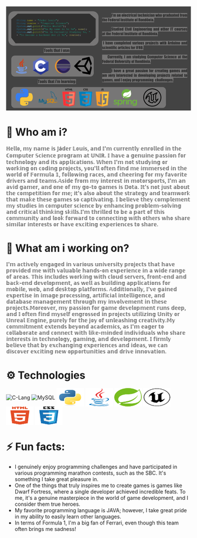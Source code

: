 ![texto alternativo](read.me.png)

# 🤔 Who am i?
ℍ𝕖𝕝𝕝𝕠, 𝕞𝕪 𝕟𝕒𝕞𝕖 𝕚𝕤 𝕁á𝕕𝕖𝕣 𝕃𝕠𝕦𝕚𝕤, 𝕒𝕟𝕕 𝕀'𝕞 𝕔𝕦𝕣𝕣𝕖𝕟𝕥𝕝𝕪 𝕖𝕟𝕣𝕠𝕝𝕝𝕖𝕕 𝕚𝕟 𝕥𝕙𝕖 ℂ𝕠𝕞𝕡𝕦𝕥𝕖𝕣 𝕊𝕔𝕚𝕖𝕟𝕔𝕖 𝕡𝕣𝕠𝕘𝕣𝕒𝕞 𝕒𝕥 𝕌ℕ𝕀ℝ. 𝕀 𝕙𝕒𝕧𝕖 𝕒 𝕘𝕖𝕟𝕦𝕚𝕟𝕖 𝕡𝕒𝕤𝕤𝕚𝕠𝕟 𝕗𝕠𝕣 𝕥𝕖𝕔𝕙𝕟𝕠𝕝𝕠𝕘𝕪 𝕒𝕟𝕕 𝕚𝕥𝕤 𝕒𝕡𝕡𝕝𝕚𝕔𝕒𝕥𝕚𝕠𝕟𝕤. 𝕎𝕙𝕖𝕟 𝕀'𝕞 𝕟𝕠𝕥 𝕤𝕥𝕦𝕕𝕪𝕚𝕟𝕘 𝕠𝕣 𝕨𝕠𝕣𝕜𝕚𝕟𝕘 𝕠𝕟 𝕔𝕠𝕕𝕚𝕟𝕘 𝕡𝕣𝕠𝕛𝕖𝕔𝕥𝕤, 𝕪𝕠𝕦'𝕝𝕝 𝕠𝕗𝕥𝕖𝕟 𝕗𝕚𝕟𝕕 𝕞𝕖 𝕚𝕞𝕞𝕖𝕣𝕤𝕖𝕕 𝕚𝕟 𝕥𝕙𝕖 𝕨𝕠𝕣𝕝𝕕 𝕠𝕗 𝔽𝕠𝕣𝕞𝕦𝕝𝕒 𝟙, 𝕗𝕠𝕝𝕝𝕠𝕨𝕚𝕟𝕘 𝕣𝕒𝕔𝕖𝕤, 𝕒𝕟𝕕 𝕔𝕙𝕖𝕖𝕣𝕚𝕟𝕘 𝕗𝕠𝕣 𝕞𝕪 𝕗𝕒𝕧𝕠𝕣𝕚𝕥𝕖 𝕕𝕣𝕚𝕧𝕖𝕣𝕤 𝕒𝕟𝕕 𝕥𝕖𝕒𝕞𝕤.𝔸𝕤𝕚𝕕𝕖 𝕗𝕣𝕠𝕞 𝕞𝕪 𝕚𝕟𝕥𝕖𝕣𝕖𝕤𝕥 𝕚𝕟 𝕞𝕠𝕥𝕠𝕣𝕤𝕡𝕠𝕣𝕥𝕤, 𝕀'𝕞 𝕒𝕟 𝕒𝕧𝕚𝕕 𝕘𝕒𝕞𝕖𝕣, 𝕒𝕟𝕕 𝕠𝕟𝕖 𝕠𝕗 𝕞𝕪 𝕘𝕠-𝕥𝕠 𝕘𝕒𝕞𝕖𝕤 𝕚𝕤 𝔻𝕠𝕥𝕒. 𝕀𝕥'𝕤 𝕟𝕠𝕥 𝕛𝕦𝕤𝕥 𝕒𝕓𝕠𝕦𝕥 𝕥𝕙𝕖 𝕔𝕠𝕞𝕡𝕖𝕥𝕚𝕥𝕚𝕠𝕟 𝕗𝕠𝕣 𝕞𝕖; 𝕚𝕥'𝕤 𝕒𝕝𝕤𝕠 𝕒𝕓𝕠𝕦𝕥 𝕥𝕙𝕖 𝕤𝕥𝕣𝕒𝕥𝕖𝕘𝕪 𝕒𝕟𝕕 𝕥𝕖𝕒𝕞𝕨𝕠𝕣𝕜 𝕥𝕙𝕒𝕥 𝕞𝕒𝕜𝕖 𝕥𝕙𝕖𝕤𝕖 𝕘𝕒𝕞𝕖𝕤 𝕤𝕠 𝕔𝕒𝕡𝕥𝕚𝕧𝕒𝕥𝕚𝕟𝕘. 𝕀 𝕓𝕖𝕝𝕚𝕖𝕧𝕖 𝕥𝕙𝕖𝕪 𝕔𝕠𝕞𝕡𝕝𝕖𝕞𝕖𝕟𝕥 𝕞𝕪 𝕤𝕥𝕦𝕕𝕚𝕖𝕤 𝕚𝕟 𝕔𝕠𝕞𝕡𝕦𝕥𝕖𝕣 𝕤𝕔𝕚𝕖𝕟𝕔𝕖 𝕓𝕪 𝕖𝕟𝕙𝕒𝕟𝕔𝕚𝕟𝕘 𝕡𝕣𝕠𝕓𝕝𝕖𝕞-𝕤𝕠𝕝𝕧𝕚𝕟𝕘 𝕒𝕟𝕕 𝕔𝕣𝕚𝕥𝕚𝕔𝕒𝕝 𝕥𝕙𝕚𝕟𝕜𝕚𝕟𝕘 𝕤𝕜𝕚𝕝𝕝𝕤.𝕀'𝕞 𝕥𝕙𝕣𝕚𝕝𝕝𝕖𝕕 𝕥𝕠 𝕓𝕖 𝕒 𝕡𝕒𝕣𝕥 𝕠𝕗 𝕥𝕙𝕚𝕤 𝕔𝕠𝕞𝕞𝕦𝕟𝕚𝕥𝕪 𝕒𝕟𝕕 𝕝𝕠𝕠𝕜 𝕗𝕠𝕣𝕨𝕒𝕣𝕕 𝕥𝕠 𝕔𝕠𝕟𝕟𝕖𝕔𝕥𝕚𝕟𝕘 𝕨𝕚𝕥𝕙 𝕠𝕥𝕙𝕖𝕣𝕤 𝕨𝕙𝕠 𝕤𝕙𝕒𝕣𝕖 𝕤𝕚𝕞𝕚𝕝𝕒𝕣 𝕚𝕟𝕥𝕖𝕣𝕖𝕤𝕥𝕤 𝕠𝕣 𝕙𝕒𝕧𝕖 𝕖𝕩𝕔𝕚𝕥𝕚𝕟𝕘 𝕖𝕩𝕡𝕖𝕣𝕚𝕖𝕟𝕔𝕖𝕤 𝕥𝕠 𝕤𝕙𝕒𝕣𝕖.
# 🔭 What am i working on?
 𝕀'𝕞 𝕒𝕔𝕥𝕚𝕧𝕖𝕝𝕪 𝕖𝕟𝕘𝕒𝕘𝕖𝕕 𝕚𝕟 𝕧𝕒𝕣𝕚𝕠𝕦𝕤 𝕦𝕟𝕚𝕧𝕖𝕣𝕤𝕚𝕥𝕪 𝕡𝕣𝕠𝕛𝕖𝕔𝕥𝕤 𝕥𝕙𝕒𝕥 𝕙𝕒𝕧𝕖 𝕡𝕣𝕠𝕧𝕚𝕕𝕖𝕕 𝕞𝕖 𝕨𝕚𝕥𝕙 𝕧𝕒𝕝𝕦𝕒𝕓𝕝𝕖 𝕙𝕒𝕟𝕕𝕤-𝕠𝕟 𝕖𝕩𝕡𝕖𝕣𝕚𝕖𝕟𝕔𝕖 𝕚𝕟 𝕒 𝕨𝕚𝕕𝕖 𝕣𝕒𝕟𝕘𝕖 𝕠𝕗 𝕒𝕣𝕖𝕒𝕤. 𝕋𝕙𝕚𝕤 𝕚𝕟𝕔𝕝𝕦𝕕𝕖𝕤 𝕨𝕠𝕣𝕜𝕚𝕟𝕘 𝕨𝕚𝕥𝕙 𝕔𝕝𝕠𝕦𝕕 𝕤𝕖𝕣𝕧𝕖𝕣𝕤, 𝕗𝕣𝕠𝕟𝕥-𝕖𝕟𝕕 𝕒𝕟𝕕 𝕓𝕒𝕔𝕜-𝕖𝕟𝕕 𝕕𝕖𝕧𝕖𝕝𝕠𝕡𝕞𝕖𝕟𝕥, 𝕒𝕤 𝕨𝕖𝕝𝕝 𝕒𝕤 𝕓𝕦𝕚𝕝𝕕𝕚𝕟𝕘 𝕒𝕡𝕡𝕝𝕚𝕔𝕒𝕥𝕚𝕠𝕟𝕤 𝕗𝕠𝕣 𝕞𝕠𝕓𝕚𝕝𝕖, 𝕨𝕖𝕓, 𝕒𝕟𝕕 𝕕𝕖𝕤𝕜𝕥𝕠𝕡 𝕡𝕝𝕒𝕥𝕗𝕠𝕣𝕞𝕤. 𝔸𝕕𝕕𝕚𝕥𝕚𝕠𝕟𝕒𝕝𝕝𝕪, 𝕀'𝕧𝕖 𝕘𝕒𝕚𝕟𝕖𝕕 𝕖𝕩𝕡𝕖𝕣𝕥𝕚𝕤𝕖 𝕚𝕟 𝕚𝕞𝕒𝕘𝕖 𝕡𝕣𝕠𝕔𝕖𝕤𝕤𝕚𝕟𝕘, 𝕒𝕣𝕥𝕚𝕗𝕚𝕔𝕚𝕒𝕝 𝕚𝕟𝕥𝕖𝕝𝕝𝕚𝕘𝕖𝕟𝕔𝕖, 𝕒𝕟𝕕 𝕕𝕒𝕥𝕒𝕓𝕒𝕤𝕖 𝕞𝕒𝕟𝕒𝕘𝕖𝕞𝕖𝕟𝕥 𝕥𝕙𝕣𝕠𝕦𝕘𝕙 𝕞𝕪 𝕚𝕟𝕧𝕠𝕝𝕧𝕖𝕞𝕖𝕟𝕥 𝕚𝕟 𝕥𝕙𝕖𝕤𝕖 𝕡𝕣𝕠𝕛𝕖𝕔𝕥𝕤.𝕄𝕠𝕣𝕖𝕠𝕧𝕖𝕣, 𝕞𝕪 𝕡𝕒𝕤𝕤𝕚𝕠𝕟 𝕗𝕠𝕣 𝕘𝕒𝕞𝕖 𝕕𝕖𝕧𝕖𝕝𝕠𝕡𝕞𝕖𝕟𝕥 𝕣𝕦𝕟𝕤 𝕕𝕖𝕖𝕡, 𝕒𝕟𝕕 𝕀 𝕠𝕗𝕥𝕖𝕟 𝕗𝕚𝕟𝕕 𝕞𝕪𝕤𝕖𝕝𝕗 𝕖𝕟𝕘𝕣𝕠𝕤𝕤𝕖𝕕 𝕚𝕟 𝕡𝕣𝕠𝕛𝕖𝕔𝕥𝕤 𝕦𝕥𝕚𝕝𝕚𝕫𝕚𝕟𝕘 𝕌𝕟𝕚𝕥𝕪 𝕠𝕣 𝕌𝕟𝕣𝕖𝕒𝕝 𝔼𝕟𝕘𝕚𝕟𝕖, 𝕡𝕦𝕣𝕖𝕝𝕪 𝕗𝕠𝕣 𝕥𝕙𝕖 𝕛𝕠𝕪 𝕠𝕗 𝕦𝕟𝕝𝕖𝕒𝕤𝕙𝕚𝕟𝕘 𝕔𝕣𝕖𝕒𝕥𝕚𝕧𝕚𝕥𝕪.𝕄𝕪 𝕔𝕠𝕞𝕞𝕚𝕥𝕞𝕖𝕟𝕥 𝕖𝕩𝕥𝕖𝕟𝕕𝕤 𝕓𝕖𝕪𝕠𝕟𝕕 𝕒𝕔𝕒𝕕𝕖𝕞𝕚𝕔𝕤, 𝕒𝕤 𝕀'𝕞 𝕖𝕒𝕘𝕖𝕣 𝕥𝕠 𝕔𝕠𝕝𝕝𝕒𝕓𝕠𝕣𝕒𝕥𝕖 𝕒𝕟𝕕 𝕔𝕠𝕟𝕟𝕖𝕔𝕥 𝕨𝕚𝕥𝕙 𝕝𝕚𝕜𝕖-𝕞𝕚𝕟𝕕𝕖𝕕 𝕚𝕟𝕕𝕚𝕧𝕚𝕕𝕦𝕒𝕝𝕤 𝕨𝕙𝕠 𝕤𝕙𝕒𝕣𝕖 𝕚𝕟𝕥𝕖𝕣𝕖𝕤𝕥𝕤 𝕚𝕟 𝕥𝕖𝕔𝕙𝕟𝕠𝕝𝕠𝕘𝕪, 𝕘𝕒𝕞𝕚𝕟𝕘, 𝕒𝕟𝕕 𝕕𝕖𝕧𝕖𝕝𝕠𝕡𝕞𝕖𝕟𝕥. 𝕀 𝕗𝕚𝕣𝕞𝕝𝕪 𝕓𝕖𝕝𝕚𝕖𝕧𝕖 𝕥𝕙𝕒𝕥 𝕓𝕪 𝕖𝕩𝕔𝕙𝕒𝕟𝕘𝕚𝕟𝕘 𝕖𝕩𝕡𝕖𝕣𝕚𝕖𝕟𝕔𝕖𝕤 𝕒𝕟𝕕 𝕚𝕕𝕖𝕒𝕤, 𝕨𝕖 𝕔𝕒𝕟 𝕕𝕚𝕤𝕔𝕠𝕧𝕖𝕣 𝕖𝕩𝕔𝕚𝕥𝕚𝕟𝕘 𝕟𝕖𝕨 𝕠𝕡𝕡𝕠𝕣𝕥𝕦𝕟𝕚𝕥𝕚𝕖𝕤 𝕒𝕟𝕕 𝕕𝕣𝕚𝕧𝕖 𝕚𝕟𝕟𝕠𝕧𝕒𝕥𝕚𝕠𝕟.
# ⚙️ Technologies
<p align="left">
  <img align="center" height=50em width=75em alt="C-Lang" src="https://cdn.jsdelivr.net/gh/devicons/devicon/icons/c/c-original.svg" />
  <img align="center" height=50em width=75em alt="MySQL" src="https://cdn.jsdelivr.net/gh/devicons/devicon/icons/mysql/mysql-original.svg" />
  <img align="center" height=50em width=75em alt="Python" src="https://github.com/devicons/devicon/blob/v2.15.1/icons/python/python-original.svg" />
  <img align="center" height=50em width=75em alt="Java" src= "https://github.com/devicons/devicon/blob/master/icons/java/java-original.svg" />
  <img align="center" height=50em width=75em alt="SpringBoot" src= "https://github.com/devicons/devicon/blob/master/icons/spring/spring-original.svg" />
  <img align="center" height=50em width=75em alt="Unreal Engine" src= "https://github.com/devicons/devicon/blob/master/icons/unrealengine/unrealengine-original.svg" />
  <img align="center" height=50em width=75em alt="HTML" src= "https://github.com/devicons/devicon/blob/master/icons/html5/html5-plain-wordmark.svg" />
  <img align="center" height=50em width=75em alt="CSS" src= "https://github.com/devicons/devicon/blob/master/icons/css3/css3-original-wordmark.svg" />
</p>



# ⚡ Fun facts: 
- I genuinely enjoy programming challenges and have participated in various programming marathon contests, such as the SBC. It's something I take great pleasure in.
- One of the things that truly inspires me to create games is games like Dwarf Fortress, where a single developer achieved incredible feats. To me, it's a genuine masterpiece in the world of game development, and I consider them true heroes.
- My favorite programming language is JAVA; however, I take great pride in my ability to easily learn other languages.
- In terms of Formula 1, I'm a big fan of Ferrari, even though this team often brings me sadness!

